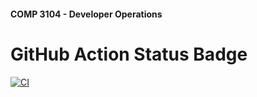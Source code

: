 #### COMP 3104 - Developer Operations

# GitHub Action Status Badge

[![CI](https://github.com/PierreEid/COMP3104/actions/workflows/ci.yml/badge.svg)](https://github.com/PierreEid/COMP3104/actions/workflows/ci.yml)

